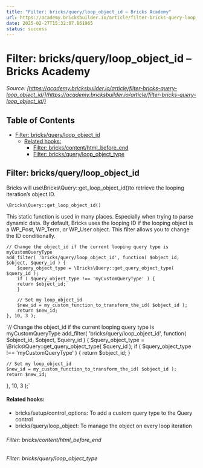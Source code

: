 ```yaml
---
title: "Filter: bricks/query/loop_object_id – Bricks Academy"
url: https://academy.bricksbuilder.io/article/filter-bricks-query-loop_object_id/
date: 2025-02-27T15:32:07.861965
status: success
---
```


# Filter: bricks/query/loop_object_id – Bricks Academy

*Source: [https://academy.bricksbuilder.io/article/filter-bricks-query-loop_object_id/](https://academy.bricksbuilder.io/article/filter-bricks-query-loop_object_id/)*

## Table of Contents

- [Filter: bricks/query/loop_object_id](#filter-bricksqueryloopobjectid)
    - [Related hooks:](#related-hooks)
        - [Filter: bricks/content/html_before_end](#filter-brickscontenthtmlbeforeend)
        - [Filter: bricks/query/loop_object_type](#filter-bricksqueryloopobjecttype)

## Filter: bricks/query/loop_object_id

Bricks will use\Bricks\Query::get_loop_object_id()to retrieve the looping iteration’s object ID.

`\Bricks\Query::get_loop_object_id()`

This static function is used in many places. Especially when trying to parse dynamic data.  By default, Bricks uses the looping ID if the looping object is a WP_Post, WP_Term, or WP_User object. This filter allows you to change the ID conditionally.

```
// Change the object_id if the current looping query type is myCustomQueryType
add_filter( 'bricks/query/loop_object_id', function( $object_id, $object, $query_id ) {
    $query_object_type = \Bricks\Query::get_query_object_type( $query_id );
    if ( $query_object_type !== 'myCustomQueryType' ) {
	return $object_id;
    }

    // Set my loop_object_id
    $new_id = my_custom_function_to_transform_the_id( $object_id );
    return $new_id;
}, 10, 3 );
```

`// Change the object_id if the current looping query type is myCustomQueryType
add_filter( 'bricks/query/loop_object_id', function( $object_id, $object, $query_id ) {
    $query_object_type = \Bricks\Query::get_query_object_type( $query_id );
    if ( $query_object_type !== 'myCustomQueryType' ) {
	return $object_id;
    }

    // Set my loop_object_id
    $new_id = my_custom_function_to_transform_the_id( $object_id );
    return $new_id;
}, 10, 3 );`

#### Related hooks:

- bricks/setup/control_options: To add a custom query type to the Query control
- bricks/query/loop_object: To manage the object on every loop iteration

###### Filter: bricks/content/html_before_end

###### Filter: bricks/query/loop_object_type

